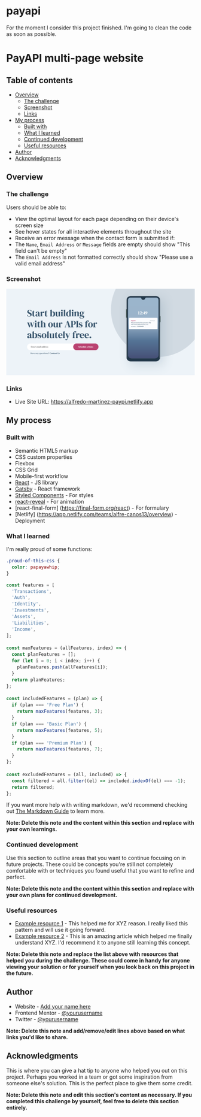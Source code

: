 # payapi
For the moment I consider this project finished. I'm going to clean the code as soon as possible.


# PayAPI multi-page website 

## Table of contents

- [Overview](#overview)
  - [The challenge](#the-challenge)
  - [Screenshot](#screenshot)
  - [Links](#links)
- [My process](#my-process)
  - [Built with](#built-with)
  - [What I learned](#what-i-learned)
  - [Continued development](#continued-development)
  - [Useful resources](#useful-resources)
- [Author](#author)
- [Acknowledgments](#acknowledgments)

## Overview

### The challenge

Users should be able to:

- View the optimal layout for each page depending on their device's screen size
- See hover states for all interactive elements throughout the site
- Receive an error message when the contact form is submitted if:
- The `Name`, `Email Address` or `Message` fields are empty should show "This field can't be empty"
- The `Email Address` is not formatted correctly should show "Please use a valid email address"

### Screenshot

![screenshot of home](https://github.com/AMartinezSounds/payapi/blob/main/screenshot-main.png)


### Links

- Live Site URL: https://alfredo-martinez-paypi.netlify.app

## My process

### Built with

- Semantic HTML5 markup
- CSS custom properties
- Flexbox
- CSS Grid
- Mobile-first workflow
- [React](https://reactjs.org/) - JS library
- [Gatsby](https://www.gatsbyjs.com) - React framework
- [Styled Components](https://styled-components.com/) - For styles
- [react-reveal](https://www.react-reveal.com) - For animation
- [react-final-form] (https://final-form.org/react) - For formulary
- [Netlify] (https://app.netlify.com/teams/alfre-canos13/overview) - Deployment


### What I learned

I'm really proud of some functions:

```css
.proud-of-this-css {
  color: papayawhip;
}
```
```js
const features = [
  'Transactions',
  'Auth',
  'Identity',
  'Investments',
  'Assets',
  'Liabilities',
  'Income',
];

const maxFeatures = (allFeatures, index) => {
  const planFeatures = [];
  for (let i = 0; i < index; i++) {
    planFeatures.push(allFeatures[i]);
  }
  return planFeatures;
};

const includedFeatures = (plan) => {
  if (plan === 'Free Plan') {
    return maxFeatures(features, 3);
  }
  if (plan === 'Basic Plan') {
    return maxFeatures(features, 5);
  }
  if (plan === 'Premium Plan') {
    return maxFeatures(features, 7);
  }
};

const excludedFeatures = (all, included) => {
  const filtered = all.filter((el) => included.indexOf(el) === -1);
  return filtered;
};
```

If you want more help with writing markdown, we'd recommend checking out [The Markdown Guide](https://www.markdownguide.org/) to learn more.

**Note: Delete this note and the content within this section and replace with your own learnings.**

### Continued development

Use this section to outline areas that you want to continue focusing on in future projects. These could be concepts you're still not completely comfortable with or techniques you found useful that you want to refine and perfect.

**Note: Delete this note and the content within this section and replace with your own plans for continued development.**

### Useful resources

- [Example resource 1](https://www.example.com) - This helped me for XYZ reason. I really liked this pattern and will use it going forward.
- [Example resource 2](https://www.example.com) - This is an amazing article which helped me finally understand XYZ. I'd recommend it to anyone still learning this concept.

**Note: Delete this note and replace the list above with resources that helped you during the challenge. These could come in handy for anyone viewing your solution or for yourself when you look back on this project in the future.**

## Author

- Website - [Add your name here](https://www.your-site.com)
- Frontend Mentor - [@yourusername](https://www.frontendmentor.io/profile/yourusername)
- Twitter - [@yourusername](https://www.twitter.com/yourusername)

**Note: Delete this note and add/remove/edit lines above based on what links you'd like to share.**

## Acknowledgments

This is where you can give a hat tip to anyone who helped you out on this project. Perhaps you worked in a team or got some inspiration from someone else's solution. This is the perfect place to give them some credit.

**Note: Delete this note and edit this section's content as necessary. If you completed this challenge by yourself, feel free to delete this section entirely.**

